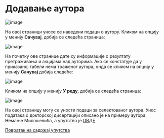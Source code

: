 # Додавање аутора

 ![image](https://user-images.githubusercontent.com/29538544/174439606-6a7082d1-aedd-4cb8-a505-689047baac52.png)

На овој страници уносе се наведени подаци о аутору. Кликом на опцију у менију **Сачувај**, добија се следећа страница:

![image](https://user-images.githubusercontent.com/29538544/174439632-370b9b61-eeca-4a42-a738-5140bd5cc9d8.png)
 
На почетку ове странице дате су информације о резултату претраживања и акцијама над ауторима. Ако се констатује да у приказаној табели нема траженог аутора, онда се кликом на опцију у менију **Сачувај** добија следеће: 

![image](https://user-images.githubusercontent.com/29538544/174439675-5928f781-a585-485c-b388-ad8523ffe773.png)
 
Кликом на опцију у менију **У реду**, добија се следећа страница:

![image](https://user-images.githubusercontent.com/29538544/174439692-fed8317e-b3cc-432b-932b-aa310dd729db.png)
 
На овој страницу могу се уности подаци за селектованог аутора. Унос података о докторској дисертацији описано је на примеру аутора Немање Милошевића, а упутство је  [ОВДЕ](../unosPodataka.md)

[Повратак на садржај упутства](../../../uputstvoDigitalnaDisertacija.md#садржај)

